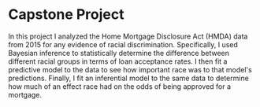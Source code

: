 # Capstone Project

In this project I analyzed the Home Mortgage Disclosure Act (HMDA) data from 2015 for any evidence of racial discrimination. Specifically, I used Bayesian inference to statistically determine the difference between different racial groups in terms of loan acceptance rates. I then fit a predictive model to the data to see how important race was to that model's predictions. Finally, I fit an inferential model to the same data to determine how much of an effect race had on the odds of being approved for a mortgage.
